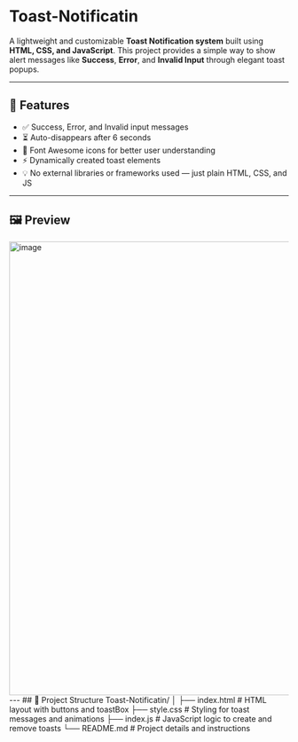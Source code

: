 # Toast-Notificatin
A lightweight and customizable **Toast Notification system** built using **HTML, CSS, and JavaScript**. This project provides a simple way to show alert messages like **Success**, **Error**, and **Invalid Input** through elegant toast popups.

---

## 🚀 Features

- ✅ Success, Error, and Invalid input messages
- ⏳ Auto-disappears after 6 seconds
- 🎨 Font Awesome icons for better user understanding
- ⚡ Dynamically created toast elements
- 💡 No external libraries or frameworks used — just plain HTML, CSS, and JS

---

## 🖼️ Preview

<img width="1919" height="818" alt="image" src="https://github.com/user-attachments/assets/7fc3fe34-fce7-473e-9dfd-09e0219cdff4" />
---
## 📁 Project Structure
Toast-Notificatin/
│
├── index.html # HTML layout with buttons and toastBox
├── style.css # Styling for toast messages and animations
├── index.js # JavaScript logic to create and remove toasts
└── README.md # Project details and instructions
